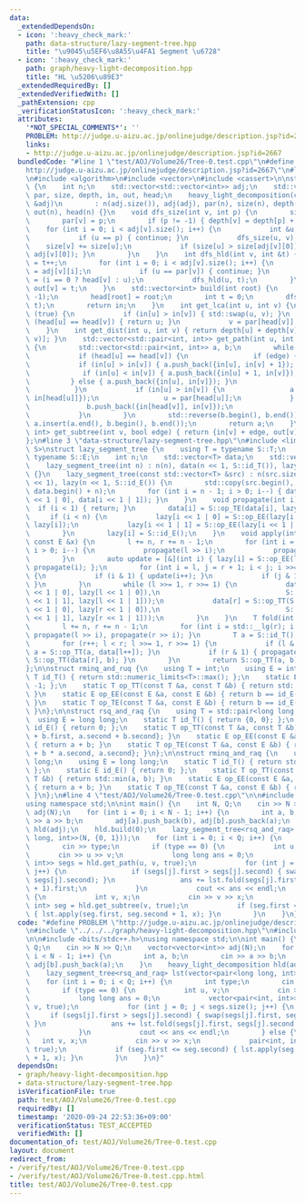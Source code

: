 ```yaml
---
data:
  _extendedDependsOn:
  - icon: ':heavy_check_mark:'
    path: data-structure/lazy-segment-tree.hpp
    title: "\u9045\u5EF6\u8A55\u4FA1 Segment \u6728"
  - icon: ':heavy_check_mark:'
    path: graph/heavy-light-decomposition.hpp
    title: "HL \u5206\u89E3"
  _extendedRequiredBy: []
  _extendedVerifiedWith: []
  _pathExtension: cpp
  _verificationStatusIcon: ':heavy_check_mark:'
  attributes:
    '*NOT_SPECIAL_COMMENTS*': ''
    PROBLEM: http://judge.u-aizu.ac.jp/onlinejudge/description.jsp?id=2667
    links:
    - http://judge.u-aizu.ac.jp/onlinejudge/description.jsp?id=2667
  bundledCode: "#line 1 \"test/AOJ/Volume26/Tree-0.test.cpp\"\n#define PROBLEM \"\
    http://judge.u-aizu.ac.jp/onlinejudge/description.jsp?id=2667\"\n#line 1 \"graph/heavy-light-decomposition.hpp\"\
    \n#include <algorithm>\n#include <vector>\n#include <cassert>\n\nstruct heavy_light_decomposition\
    \ {\n    int n;\n    std::vector<std::vector<int>> adj;\n    std::vector<int>\
    \ par, size, depth, in, out, head;\n    heavy_light_decomposition(const std::vector<std::vector<int>>\
    \ &adj)\n        : n(adj.size()), adj(adj), par(n), size(n), depth(n), in(n),\
    \ out(n), head(n) {}\n    void dfs_size(int v, int p) {\n        size[v] = 1;\n\
    \        par[v] = p;\n        if (p != -1) { depth[v] = depth[p] + 1; }\n    \
    \    for (int i = 0; i < adj[v].size(); i++) {\n            int &u = adj[v][i];\n\
    \            if (u == p) { continue; }\n            dfs_size(u, v);\n        \
    \    size[v] += size[u];\n            if (size[u] > size[adj[v][0]]) { std::swap(u,\
    \ adj[v][0]); }\n        }\n    }\n    int dfs_hld(int v, int &t) {\n        in[v]\
    \ = t++;\n        for (int i = 0; i < adj[v].size(); i++) {\n            int u\
    \ = adj[v][i];\n            if (u == par[v]) { continue; }\n            head[u]\
    \ = (i == 0 ? head[v] : u);\n            dfs_hld(u, t);\n        }\n        return\
    \ out[v] = t;\n    }\n    std::vector<int> build(int root) {\n        dfs_size(root,\
    \ -1);\n        head[root] = root;\n        int t = 0;\n        dfs_hld(root,\
    \ t);\n        return in;\n    }\n    int get_lca(int u, int v) {\n        while\
    \ (true) {\n            if (in[u] > in[v]) { std::swap(u, v); }\n            if\
    \ (head[u] == head[v]) { return u; }\n            v = par[head[v]];\n        }\n\
    \    }\n    int get_dist(int u, int v) { return depth[u] + depth[v] - 2 * depth[get_lca(u,\
    \ v)]; }\n    std::vector<std::pair<int, int>> get_path(int u, int v, bool edge)\
    \ {\n        std::vector<std::pair<int, int>> a, b;\n        while (true) {\n\
    \            if (head[u] == head[v]) {\n                if (edge) {\n        \
    \            if (in[u] > in[v]) { a.push_back({in[u], in[v] + 1}); }\n       \
    \             if (in[u] < in[v]) { a.push_back({in[u] + 1, in[v]}); }\n      \
    \          } else { a.push_back({in[u], in[v]}); }\n                break;\n \
    \           }\n            if (in[u] > in[v]) {\n                a.push_back({in[u],\
    \ in[head[u]]});\n                u = par[head[u]];\n            } else {\n  \
    \              b.push_back({in[head[v]], in[v]});\n                v = par[head[v]];\n\
    \            }\n        }\n        std::reverse(b.begin(), b.end());\n       \
    \ a.insert(a.end(), b.begin(), b.end());\n        return a;\n    }\n    std::pair<int,\
    \ int> get_subtree(int v, bool edge) { return {in[v] + edge, out[v] - 1}; }\n\
    };\n#line 3 \"data-structure/lazy-segment-tree.hpp\"\n#include <limits>\n\ntemplate<typename\
    \ S>\nstruct lazy_segment_tree {\n    using T = typename S::T;\n    using E =\
    \ typename S::E;\n    int n;\n    std::vector<T> data;\n    std::vector<E> lazy;\n\
    \    lazy_segment_tree(int n) : n(n), data(n << 1, S::id_T()), lazy(n << 1, S::id_E())\
    \ {}\n    lazy_segment_tree(const std::vector<T> &src) : n(src.size()), data(n\
    \ << 1), lazy(n << 1, S::id_E()) {\n        std::copy(src.begin(), src.end(),\
    \ data.begin() + n);\n        for (int i = n - 1; i > 0; i--) { data[i] = S::op_TT(data[i\
    \ << 1 | 0], data[i << 1 | 1]); }\n    }\n    void propagate(int i) {\n      \
    \  if (i < 1) { return; }\n        data[i] = S::op_TE(data[i], lazy[i]);\n   \
    \     if (i < n) {\n            lazy[i << 1 | 0] = S::op_EE(lazy[i << 1 | 0],\
    \ lazy[i]);\n            lazy[i << 1 | 1] = S::op_EE(lazy[i << 1 | 1], lazy[i]);\n\
    \        }\n        lazy[i] = S::id_E();\n    }\n    void apply(int l, int r,\
    \ const E &x) {\n        l += n, r += n - 1;\n        for (int i = std::__lg(r);\
    \ i > 0; i--) {\n            propagate(l >> i);\n            propagate(r >> i);\n\
    \        }\n        auto update = [&](int i) { lazy[i] = S::op_EE(lazy[i], x),\
    \ propagate(i); };\n        for (int i = l, j = r + 1; i < j; i >>= 1, j >>= 1)\
    \ {\n            if (i & 1) { update(i++); }\n            if (j & 1) { update(--j);\
    \ }\n        }\n        while (l >>= 1, r >>= 1) {\n            data[l] = S::op_TT(S::op_TE(data[l\
    \ << 1 | 0], lazy[l << 1 | 0]),\n                               S::op_TE(data[l\
    \ << 1 | 1], lazy[l << 1 | 1]));\n            data[r] = S::op_TT(S::op_TE(data[r\
    \ << 1 | 0], lazy[r << 1 | 0]),\n                               S::op_TE(data[r\
    \ << 1 | 1], lazy[r << 1 | 1]));\n        }\n    }\n    T fold(int l, int r) {\n\
    \        l += n, r += n - 1;\n        for (int i = std::__lg(r); i > 0; i--) {\
    \ propagate(l >> i), propagate(r >> i); }\n        T a = S::id_T(), b = S::id_T();\n\
    \        for (r++; l < r; l >>= 1, r >>= 1) {\n            if (l & 1) { propagate(l),\
    \ a = S::op_TT(a, data[l++]); }\n            if (r & 1) { propagate(--r), b =\
    \ S::op_TT(data[r], b); }\n        }\n        return S::op_TT(a, b);\n    }\n\
    };\n\nstruct rminq_and_ruq {\n    using T = int;\n    using E = int;\n    static\
    \ T id_T() { return std::numeric_limits<T>::max(); };\n    static E id_E() { return\
    \ -1; };\n    static T op_TT(const T &a, const T &b) { return std::min(a, b);\
    \ }\n    static E op_EE(const E &a, const E &b) { return b == id_E() ? a : b;\
    \ }\n    static T op_TE(const T &a, const E &b) { return b == id_E() ? a : b;\
    \ }\n};\n\nstruct rsq_and_raq {\n    using T = std::pair<long long, int>;\n  \
    \  using E = long long;\n    static T id_T() { return {0, 0}; };\n    static E\
    \ id_E() { return 0; };\n    static T op_TT(const T &a, const T &b) { return {a.first\
    \ + b.first, a.second + b.second}; }\n    static E op_EE(const E &a, const E &b)\
    \ { return a + b; }\n    static T op_TE(const T &a, const E &b) { return {a.first\
    \ + b * a.second, a.second}; }\n};\n\nstruct rminq_and_raq {\n    using T = long\
    \ long;\n    using E = long long;\n    static T id_T() { return std::numeric_limits<T>::max();\
    \ };\n    static E id_E() { return 0; };\n    static T op_TT(const T &a, const\
    \ T &b) { return std::min(a, b); }\n    static E op_EE(const E &a, const E &b)\
    \ { return a + b; }\n    static T op_TE(const T &a, const E &b) { return a + b;\
    \ }\n};\n#line 4 \"test/AOJ/Volume26/Tree-0.test.cpp\"\n\n#include <bits/stdc++.h>\n\
    using namespace std;\n\nint main() {\n    int N, Q;\n    cin >> N >> Q;\n    vector<vector<int>>\
    \ adj(N);\n    for (int i = 0; i < N - 1; i++) {\n        int a, b;\n        cin\
    \ >> a >> b;\n        adj[a].push_back(b), adj[b].push_back(a);\n    }\n    heavy_light_decomposition\
    \ hld(adj);\n    hld.build(0);\n    lazy_segment_tree<rsq_and_raq> lst(vector<pair<long\
    \ long, int>>(N, {0, 1}));\n    for (int i = 0; i < Q; i++) {\n        int type;\n\
    \        cin >> type;\n        if (type == 0) {\n            int u, v;\n     \
    \       cin >> u >> v;\n            long long ans = 0;\n            vector<pair<int,\
    \ int>> segs = hld.get_path(u, v, true);\n            for (int j = 0; j < segs.size();\
    \ j++) {\n                if (segs[j].first > segs[j].second) { swap(segs[j].first,\
    \ segs[j].second); }\n                ans += lst.fold(segs[j].first, segs[j].second\
    \ + 1).first;\n            }\n            cout << ans << endl;\n        } else\
    \ {\n            int v, x;\n            cin >> v >> x;\n            pair<int,\
    \ int> seg = hld.get_subtree(v, true);\n            if (seg.first <= seg.second)\
    \ { lst.apply(seg.first, seg.second + 1, x); }\n        }\n    }\n}\n"
  code: "#define PROBLEM \"http://judge.u-aizu.ac.jp/onlinejudge/description.jsp?id=2667\"\
    \n#include \"../../../graph/heavy-light-decomposition.hpp\"\n#include \"../../../data-structure/lazy-segment-tree.hpp\"\
    \n\n#include <bits/stdc++.h>\nusing namespace std;\n\nint main() {\n    int N,\
    \ Q;\n    cin >> N >> Q;\n    vector<vector<int>> adj(N);\n    for (int i = 0;\
    \ i < N - 1; i++) {\n        int a, b;\n        cin >> a >> b;\n        adj[a].push_back(b),\
    \ adj[b].push_back(a);\n    }\n    heavy_light_decomposition hld(adj);\n    hld.build(0);\n\
    \    lazy_segment_tree<rsq_and_raq> lst(vector<pair<long long, int>>(N, {0, 1}));\n\
    \    for (int i = 0; i < Q; i++) {\n        int type;\n        cin >> type;\n\
    \        if (type == 0) {\n            int u, v;\n            cin >> u >> v;\n\
    \            long long ans = 0;\n            vector<pair<int, int>> segs = hld.get_path(u,\
    \ v, true);\n            for (int j = 0; j < segs.size(); j++) {\n           \
    \     if (segs[j].first > segs[j].second) { swap(segs[j].first, segs[j].second);\
    \ }\n                ans += lst.fold(segs[j].first, segs[j].second + 1).first;\n\
    \            }\n            cout << ans << endl;\n        } else {\n         \
    \   int v, x;\n            cin >> v >> x;\n            pair<int, int> seg = hld.get_subtree(v,\
    \ true);\n            if (seg.first <= seg.second) { lst.apply(seg.first, seg.second\
    \ + 1, x); }\n        }\n    }\n}"
  dependsOn:
  - graph/heavy-light-decomposition.hpp
  - data-structure/lazy-segment-tree.hpp
  isVerificationFile: true
  path: test/AOJ/Volume26/Tree-0.test.cpp
  requiredBy: []
  timestamp: '2020-09-24 22:53:36+09:00'
  verificationStatus: TEST_ACCEPTED
  verifiedWith: []
documentation_of: test/AOJ/Volume26/Tree-0.test.cpp
layout: document
redirect_from:
- /verify/test/AOJ/Volume26/Tree-0.test.cpp
- /verify/test/AOJ/Volume26/Tree-0.test.cpp.html
title: test/AOJ/Volume26/Tree-0.test.cpp
---
```


